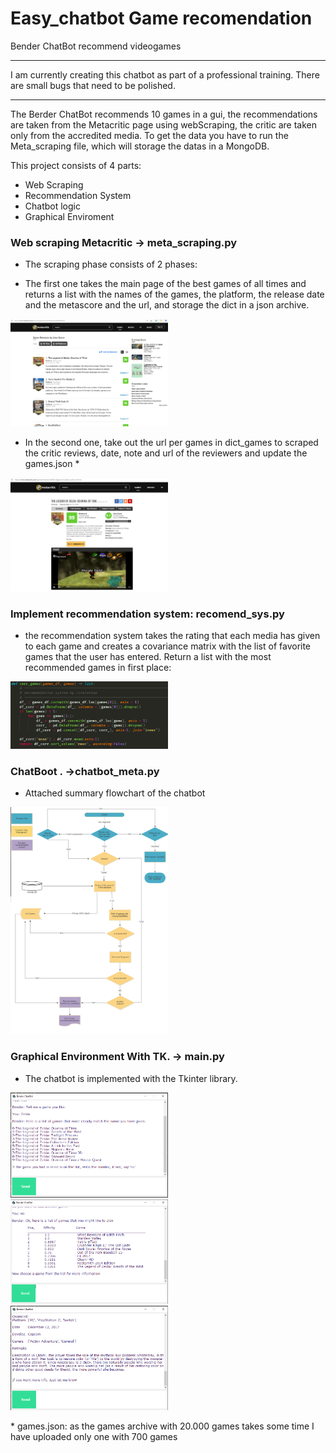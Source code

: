 # Easy_chatbot Game recomendation
Bender ChatBot recommend videogames
________________________________________________________________________________________________________________________________________________________________________
I am currently creating this chatbot as part of a professional training. There are small bugs that need to be polished.
________________________________________________________________________________________________________________________________________________________________________

The Berder ChatBot recommends 10 games in a gui, the recommendations are taken from the Metacritic page using webScraping, the critic are taken only from the accredited media. To get the data you have to run the Meta_scraping file, which will storage the datas in a MongoDB.

This project consists of 4 parts:
- Web Scraping
- Recommendation System
- Chatbot logic
- Graphical Enviroment


### Web scraping Metacritic -> meta_scraping.py
  
* The scraping phase consists of 2 phases: 
- The first one takes the main page of the best games of all times and returns a list with the names of the games, the platform, the release date and the metascore and the url, and storage the dict in a json archive.

<img src= "https://github.com/dario-t/easy_chatbot/blob/main/img/Meta%20all%20games.png" width="50%" height="50%">

- In the second one, take out the url per games in dict_games to scraped the critic reviews, date, note and url of the reviewers and update the games.json *

<img src= "https://github.com/dario-t/easy_chatbot/blob/main/img/games.png" width="50%" height="50%">


### Implement recommendation system: recomend_sys.py

*   the recommendation system takes the rating that each media has given to each game and creates a covariance matrix with the list of favorite games that the user has entered. Return a list with the most recommended games in first place:

<img src= "https://github.com/dario-t/easy_chatbot/blob/main/img/recomen_sys.png" width="50%" height="50%">

### ChatBoot . ->chatbot_meta.py

* Attached summary flowchart of the chatbot

<img src= "https://github.com/dario-t/easy_chatbot/blob/main/img/Chat_bot-Diagram.png" width="50%" height="50%">

### Graphical Environment With TK. -> main.py

* The chatbot is implemented with the Tkinter library.

<img src= "https://github.com/dario-t/easy_chatbot/blob/main/img/chatbot_1.png" width="50%" height="50%">

<img src= "https://github.com/dario-t/easy_chatbot/blob/main/img/chatbot_2.png" width="50%" height="50%">

<img src= "https://github.com/dario-t/easy_chatbot/blob/main/img/chatbot_3.png" width="50%" height="50%">


\* games.json: as the games archive with 20.000 games takes some time I have uploaded only one with 700 games


